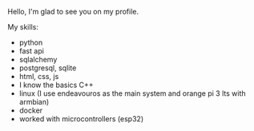 Hello, I'm glad to see you on my profile.

My skills: 
- python
- fast api
- sqlalchemy
- postgresql, sqlite
- html, css, js
- I know the basics С++
- linux (I use endeavouros as the main system and orange pi 3 lts with armbian)
- docker
- worked with microcontrollers (esp32)
